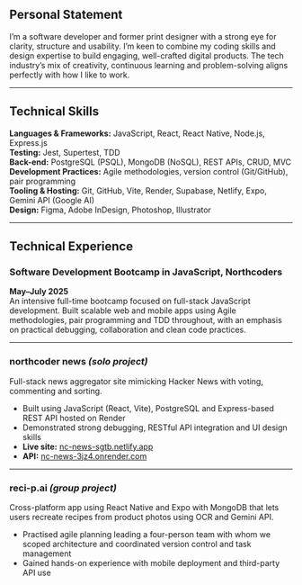 ## Personal Statement

I’m a software developer and former print designer with a strong eye for clarity, structure and usability. I’m keen to combine my coding skills and design expertise to build engaging, well-crafted digital products. The tech industry’s mix of creativity, continuous learning and problem-solving aligns perfectly with how I like to work.

---

## Technical Skills

**Languages & Frameworks:** JavaScript, React, React Native, Node.js, Express.js  
**Testing:** Jest, Supertest, TDD  
**Back-end:** PostgreSQL (PSQL), MongoDB (NoSQL), REST APIs, CRUD, MVC  
**Development Practices:** Agile methodologies, version control (Git/GitHub), pair programming  
**Tooling & Hosting:** Git, GitHub, Vite, Render, Supabase, Netlify, Expo, Gemini API (Google AI)  
**Design:** Figma, Adobe InDesign, Photoshop, Illustrator

---

## Technical Experience

### Software Development Bootcamp in JavaScript, Northcoders  
**May–July 2025**  
An intensive full-time bootcamp focused on full-stack JavaScript development. Built scalable web and mobile apps using Agile methodologies, pair programming and TDD throughout, with an emphasis on practical debugging, collaboration and clean code practices.

---

### northcoder news *(solo project)*  
Full-stack news aggregator site mimicking Hacker News with voting, commenting and sorting.  
- Built using JavaScript (React, Vite), PostgreSQL and Express-based REST API hosted on Render  
- Demonstrated strong debugging, RESTful API integration and UI design skills  
- **Live site:** [nc-news-sgtb.netlify.app](https://nc-news-sgtb.netlify.app)  
- **API:** [nc-news-3jz4.onrender.com](https://nc-news-3jz4.onrender.com)

---

### reci-p.ai *(group project)*  
Cross-platform app using React Native and Expo with MongoDB that lets users recreate recipes from product photos using OCR and Gemini API.  
- Practised agile planning leading a four-person team with whom we scoped architecture and coordinated version control and task management  
- Gained hands-on experience with mobile deployment and third-party API use
<!--
**bluesky2006/bluesky2006** is a ✨ _special_ ✨ repository because its `README.md` (this file) appears on your GitHub profile.

Here are some ideas to get you started:

- 🔭 I’m currently working on ...
- 🌱 I’m currently learning ...
- 👯 I’m looking to collaborate on ...
- 🤔 I’m looking for help with ...
- 💬 Ask me about ...
- 📫 How to reach me: ...
- 😄 Pronouns: ...
- ⚡ Fun fact: ...
-->
